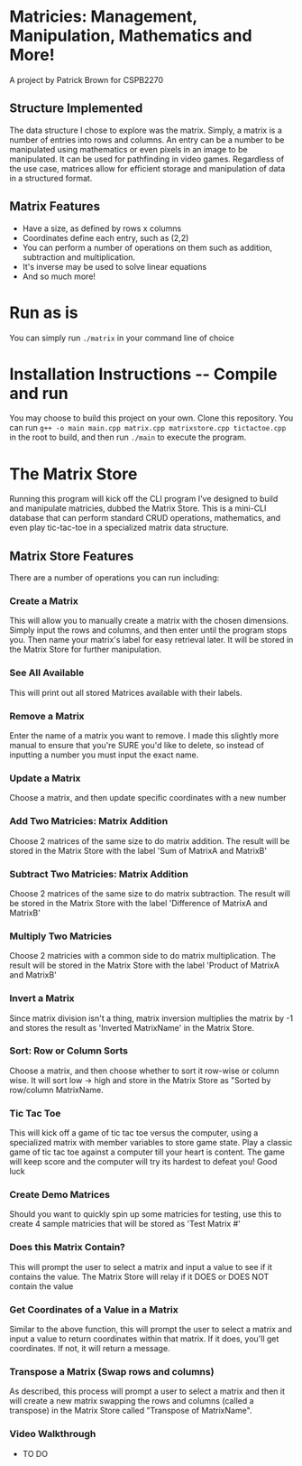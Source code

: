 # Matricies: Management, Manipulation, Mathematics and More!

A project by Patrick Brown for CSPB2270

## Structure Implemented

The data structure I chose to explore was the matrix. Simply, a matrix is a number of entries into rows and columns. An entry can be a number to be manipulated using mathematics or even pixels in an image to be manipulated. It can be used for pathfinding in video games. Regardless of the use case, matrices allow for efficient storage and manipulation of data in a structured format.

## Matrix Features

- Have a size, as defined by rows x columns
- Coordinates define each entry, such as (2,2)
- You can perform a number of operations on them such as addition, subtraction and multiplication.
- It's inverse may be used to solve linear equations
- And so much more!

# Run as is

You can simply run `./matrix` in your command line of choice

# Installation Instructions -- Compile and run

You may choose to build this project on your own. Clone this repository. You can run
`g++ -o main main.cpp matrix.cpp matrixstore.cpp tictactoe.cpp` in the root to build, and then run `./main` to execute the program.

# The Matrix Store

Running this program will kick off the CLI program I've designed to build and manipulate matricies, dubbed the Matrix Store. This is a mini-CLI database that can perform standard CRUD operations, mathematics, and even play tic-tac-toe in a specialized matrix data structure.

## Matrix Store Features

There are a number of operations you can run including:

### Create a Matrix

This will allow you to manually create a matrix with the chosen dimensions. Simply input the rows and columns, and then enter until the program stops you. Then name your matrix's label for easy retrieval later. It will be stored in the Matrix Store for further manipulation.

### See All Available

This will print out all stored Matrices available with their labels.

### Remove a Matrix

Enter the name of a matrix you want to remove. I made this slightly more manual to ensure that you're SURE you'd like to delete, so instead of inputting a number you must input the exact name.

### Update a Matrix

Choose a matrix, and then update specific coordinates with a new number

### Add Two Matricies: Matrix Addition

Choose 2 matrices of the same size to do matrix addition. The result will be stored in the Matrix Store with the label 'Sum of MatrixA and MatrixB'

### Subtract Two Matricies: Matrix Addition

Choose 2 matrices of the same size to do matrix subtraction. The result will be stored in the Matrix Store with the label 'Difference of MatrixA and MatrixB'

### Multiply Two Matricies

Choose 2 matricies with a common side to do matrix multiplication. The result will be stored in the Matrix Store with the label 'Product of MatrixA and MatrixB'

### Invert a Matrix

Since matrix division isn't a thing, matrix inversion multiplies the matrix by -1 and stores the result as 'Inverted MatrixName' in the Matrix Store.

### Sort: Row or Column Sorts

Choose a matrix, and then choose whether to sort it row-wise or column wise. It will sort low -> high and store in the Matrix Store as "Sorted by row/column MatrixName.

### Tic Tac Toe

This will kick off a game of tic tac toe versus the computer, using a specialized matrix with member variables to store game state. Play a classic game of tic tac toe against a computer till your heart is content. The game will keep score and the computer will try its hardest to defeat you! Good luck

### Create Demo Matrices

Should you want to quickly spin up some matricies for testing, use this to create 4 sample matricies that will be stored as 'Test Matrix #'

### Does this Matrix Contain?

This will prompt the user to select a matrix and input a value to see if it contains the value. The Matrix Store will relay if it DOES or DOES NOT contain the value

### Get Coordinates of a Value in a Matrix

Similar to the above function, this will prompt the user to select a matrix and input a value to return coordinates within that matrix. If it does, you'll get coordinates. If not, it will return a message.

### Transpose a Matrix (Swap rows and columns)

As described, this process will prompt a user to select a matrix and then it will create a new matrix swapping the rows and columns (called a transpose) in the Matrix Store called "Transpose of MatrixName".

### Video Walkthrough

- TO DO
